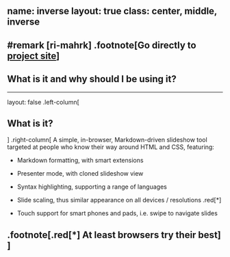 name: inverse
layout: true
class: center, middle, inverse
---
#remark
[ri-mahrk]
.footnote[Go directly to [project site](https://github.com/gnab/remark)]
---
## What is it and why should I be using it?
---
layout: false
.left-column[
  ## What is it?
]
.right-column[
  A simple, in-browser, Markdown-driven slideshow tool targeted at people who know their way around HTML and CSS, featuring:

- Markdown formatting, with smart extensions

- Presenter mode, with cloned slideshow view

- Syntax highlighting, supporting a range of languages

- Slide scaling, thus similar appearance on all devices / resolutions .red[*]

- Touch support for smart phones and pads, i.e. swipe to navigate slides

.footnote[.red[*] At least browsers try their best]
]
---
